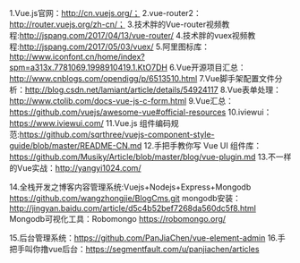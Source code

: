 1.Vue.js官网：http://cn.vuejs.org/；
2.vue-router2：http://router.vuejs.org/zh-cn/；
3.技术胖的Vue-router视频教程:http://jspang.com/2017/04/13/vue-router/
4.技术胖的vuex视频教程:http://jspang.com/2017/05/03/vuex/
5.阿里图标库：http://www.iconfont.cn/home/index?spm=a313x.7781069.1998910419.1.KtO7DH
6.Vue开源项目汇总：http://www.cnblogs.com/opendigg/p/6513510.html
7.Vue脚手架配置文件分析：http://blog.csdn.net/lamiant/article/details/54924117
8.Vue表单处理：http://www.ctolib.com/docs-vue-js-c-form.html
9.Vue汇总：https://github.com/vuejs/awesome-vue#official-resources
10.iviewui：https://www.iviewui.com/
11.Vue.js 组件编码规范:https://github.com/sqrthree/vuejs-component-style-guide/blob/master/README-CN.md
12.手把手教你写 Vue UI 组件库：https://github.com/Musiky/Article/blob/master/blog/vue-plugin.md
13.不一样的Vue实战：http://yangyi1024.com/


14.全栈开发之博客内容管理系统:Vuejs+Nodejs+Express+Mongodb
https://github.com/wangzhongjie/BlogCms.git
mongodb安装：http://jingyan.baidu.com/article/d5c4b52bef7268da560dc5f8.html
Mongodb可视化工具：Robomongo  https://robomongo.org/


15.后台管理系统：https://github.com/PanJiaChen/vue-element-admin
16.手把手叫你撸vue后台：https://segmentfault.com/u/panjiachen/articles



